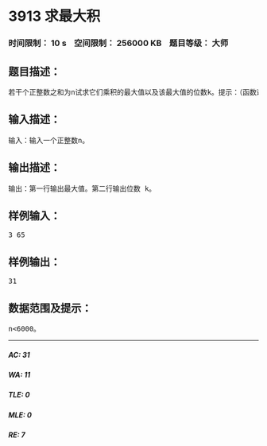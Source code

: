 # 3913 求最大积   
### 时间限制： 10 s&nbsp;&nbsp;&nbsp;&nbsp;空间限制： 256000 KB&nbsp;&nbsp;&nbsp;&nbsp;题目等级： 大师  
## 题目描述：  

<pre>
若干个正整数之和为n试求它们乘积的最大值以及该最大值的位数k。提示：（函数递推轻松做）。
</pre>
  
  
## 输入描述：  

<pre>
输入：输入一个正整数n。
</pre>
  
  
## 输出描述：  

<pre>
输出：第一行输出最大值。第二行输出位数 k。
</pre>
  
  
## 样例输入：  

<pre>
3 65
</pre>
  
  
## 样例输出：  

<pre>
31
</pre>
  
  
## 数据范围及提示：  

<pre>
n<6000。
</pre>
  
  
***  

##### AC: 31  
##### WA: 11  
##### TLE: 0  
##### MLE: 0  
##### RE: 7  
